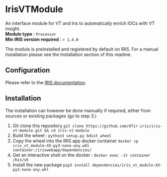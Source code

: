 # IrisVTModule

An interface module for VT and Iris to automatically enrich IOCs with VT insight.  
**Module type** : ``Processor``  
**Min IRIS version required** : ``> 1.4.0`` 

The module is preinstalled and registered by default on IRIS. For a manual installation please see the Installation section of this readme.

## Configuration 
Please refer to the [IRIS documentation](https://dfir-iris.github.io/operations/modules/natives/IrisVT/). 

## Installation 
 The installation can however be done manually if required, 
either from sources or existing packages (go to step 3.)

1. Git clone this repository ``git clone https://github.com/dfir-iris/iris-vt-module.git && cd iris-vt-module``
2. Build the wheel : ``python3 setup.py bdist_wheel`` 
3. Copy the wheel into the IRIS app docker container ``docker cp iris_vt_module-XX-py3-none-any.whl container:/iriswebapp/dependencies/``
4. Get an interactive shell on the docker : ``docker exec -it container /bin/sh``
5. Install the new package ``pip3 install dependencies/iris_vt_module-XX-py3-none-any.whl``
